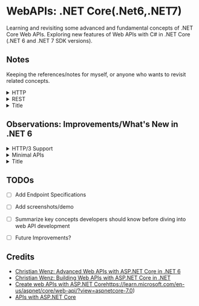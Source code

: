 # WebAPIs: .NET Core(.Net6,.NET7)
Learning and revisiting some advanced and fundamental concepts of .NET Core Web APIs. Exploring new features of Web APIs with C# in .NET Core (.NET 6 and .NET 7 SDK versions).  


## Notes 


Keeping the references/notes for myself, or anyone who wants to revisit related concepts.


<details>
  <summary>HTTP</summary>
  <p>
    &emsp;&emsp;- <a href="https://developer.mozilla.org/en-US/docs/Web/HTTP/Status" target="_blank">HTTP response status codes</a>
  </p>

  <p>
    &emsp;&emsp;- <a href="https://www.debugbear.com/blog/http3-quic-protocol-guide" target="_blank">A Comprehensive Guide To HTTP/3 and QUIC + HTTP/1.1 vs HTTP/2 vs HTTP/3</a>
  </p>

  <p>
    &emsp;&emsp;- <a href="https://datatracker.ietf.org/doc/html/rfc2616" target="_blank">HTTP/1.1 Original Specification</a>
  </p>
</details>


<details>
  <summary>REST</summary>

  <p>
    &emsp;&emsp;- REST is a design concept.
  </p>
  
  <p>
    &emsp;&emsp;- Rest builds on the foundation of HTTP, utilizing its methods, URIs, status codes, and other features to create a scalable and standardized architecture for building web APIs. The principles of REST are designed to align with the capabilities and characteristics of the HTTP protocol.
  </p>

  <details>
  <summary>More on: REST is built on top of HTTP</summary>

  &emsp;&emsp;&emsp;&emsp;**HTTP Methods (Verbs):**  
  &emsp;&emsp;&emsp;&emsp;REST relies on standard HTTP methods (verbs) for interactions with resources. The primary methods used in RESTful APIs are GET (retrieve), POST (create), PUT (update/replace), PATCH (partially update), and DELETE (delete).

  &emsp;&emsp;&emsp;&emsp;**Uniform Resource Identifier (URI):**  
  &emsp;&emsp;&emsp;&emsp;&emsp;&emsp;RESTful APIs use URIs to identify resources. URIs are the paths that clients use to access and manipulate resources. For example, /users might represent a collection of users, and /users/123 might represent a specific user with ID 123.

  &emsp;&emsp;&emsp;&emsp;**HTTP Status Codes:**  
  &emsp;&emsp;&emsp;&emsp;&emsp;&emsp;HTTP status codes are used to indicate the result of a client's request. RESTful APIs return status codes such as 200 (OK), 201 (Created), 404 (Not Found), and 500 (Internal Server Error) to convey the outcome of operations.

  &emsp;&emsp;&emsp;&emsp;**Statelessness:**  
  &emsp;&emsp;&emsp;&emsp;&emsp;&emsp;REST adheres to the statelessness constraint, meaning each request from a client to a server must contain all the information needed to understand and fulfill the request. The server does not store the client's state between requests.

  &emsp;&emsp;&emsp;&emsp;**Representation Formats:**  
  &emsp;&emsp;&emsp;&emsp;&emsp;&emsp;REST commonly uses standard data representation formats, such as JSON or XML, for exchanging information between clients and servers. These formats are specified in the HTTP headers (e.g., Content-Type).

  &emsp;&emsp;&emsp;&emsp;**HATEOAS (Hypermedia As The Engine Of Application State):**  
  &emsp;&emsp;&emsp;&emsp;&emsp;&emsp;HATEOAS is a constraint in REST that uses hypermedia links in the response to enable clients to discover and navigate to related resources. Links are embedded in the representation, guiding clients on what actions are possible.

  &emsp;&emsp;&emsp;&emsp;**Cacheability:**  
  &emsp;&emsp;&emsp;&emsp;&emsp;&emsp;HTTP provides mechanisms for caching, and RESTful APIs often leverage caching to improve performance. Cache-related headers, like Cache-Control, can be used to control caching behavior.

  &emsp;&emsp;&emsp;&emsp;**Content Negotiation:**  
  &emsp;&emsp;&emsp;&emsp;&emsp;&emsp;Content negotiation, facilitated by HTTP headers such as Accept and Content-Type, allows clients and servers to agree on the format of the representation data (e.g., JSON or XML).

</details>

</details>


<details>
      <summary>Title</summary>
      <p>
           Content 1 Content 1 Content 1 Content 1 Content 1
      </p>
</details>

  
## Observations: Improvements/What's New in .NET 6


<details>
      <summary>HTTP/3 Support</summary>
      <p>
      &emsp;&emsp;- .NET 6 includes preview support for HTTP/3. HTTP/3 solves some existing functional and performance challenges by using a new underlying connection protocol called QUIC.QUIC establishes connections more quickly, and connections are independent of the IP address, allowing mobile clients to roam between Wi-fi and cellular networks. 
      </p>
</details>


<details>
  <summary>Minimal APIs</summary>
  <p>
    &emsp;&emsp;- ASP.NET 6 introduces Minimal APIs, offering a lightweight approach to building APIs with reduced boilerplate code. Unlike the traditional ASP.NET Core Web API template, if the <strong>Use controllers</strong> checkbox is unchecked during project creation, no controllers are generated. This feature caters to developers aiming to minimize unnecessary components.
  </p>
  
  <p>
    &emsp;&emsp;- Minimal APIs simplify the process of developing smaller, faster microservices. In scenarios where a microservices or serverless architecture demands small, focused APIs, minimal APIs eliminate unnecessary overhead. They are particularly suitable for APIs with a single, well-defined purpose, providing an efficient way to define such APIs.
  </p>

  <p>
    &emsp;&emsp;- Consider leveraging minimal APIs for quick prototyping, testing, or the creation of temporary APIs to validate ideas. Their lightweight nature makes them well-suited for scenarios where a rapid development cycle and minimal setup are essential.
  </p>
</details>


<details>
      <summary>Title</summary>
      <p>
           Content 1 Content 1 Content 1 Content 1 Content 1
      </p>
</details>


## TODOs


- [ ] Add Endpoint Specifications  
- [ ] Add screenshots/demo  
- [ ] Summarize key concepts developers should know before diving into web API development
- [ ] Future Improvements? 


## Credits


- [Christian Wenz: Advanced Web APIs with ASP.NET Core in .NET 6](https://www.linkedin.com/learning/advanced-web-apis-with-asp-dot-net-core-in-dot-net-6/filtering-items?contextUrn=urn%3Ali%3AlearningCollection%3A7127800062000201728)
- [Christian Wenz: Building Web APIs with ASP.NET Core in .NET](https://www.linkedin.com/learning/building-web-apis-with-asp-dot-net-core-in-dot-net/hello-world-api-style-19429584?contextUrn=urn%3Ali%3AlearningCollection%3A7127800062000201728)
- [Create web APIs with ASP.NET Core](https://learn.microsoft.com/en-us/aspnet/core/web-api/?view=aspnetcore-7.0)https://learn.microsoft.com/en-us/aspnet/core/web-api/?view=aspnetcore-7.0)
- [APIs with ASP.NET Core](https://dotnet.microsoft.com/en-us/apps/aspnet/apis)

